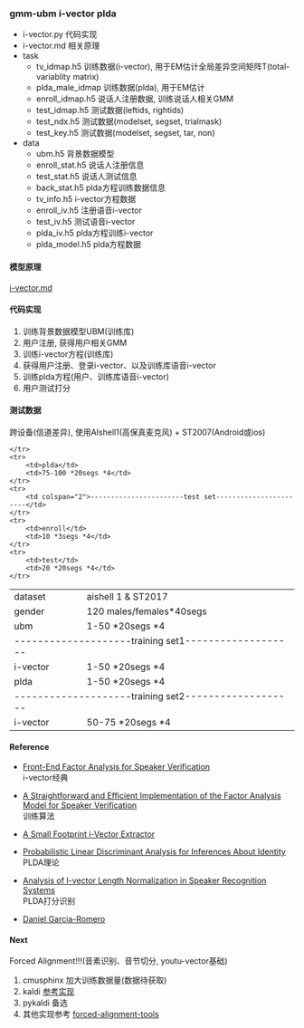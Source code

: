 ### gmm-ubm i-vector plda

- i-vector.py 代码实现
- i-vector.md 相关原理
- task 
    + tv_idmap.h5 训练数据(i-vector), 用于EM估计全局差异空间矩阵T(total-variablity matrix)
    + plda_male_idmap 训练数据(plda), 用于EM估计
    + enroll_idmap.h5 说话人注册数据, 训练说话人相关GMM
    + test_idmap.h5 测试数据(leftids, rightids)
    + test_ndx.h5 测试数据(modelset, segset, trialmask)
    + test_key.h5 测试数据(modelset, segset, tar, non)
- data 
    + ubm.h5 背景数据模型
    + enroll_stat.h5 说话人注册信息
    + test_stat.h5 说话人测试信息
    + back_stat.h5 plda方程训练数据信息
    + tv_info.h5 i-vector方程数据
    + enroll_iv.h5 注册语音i-vector
    + test_iv.h5 测试语音i-vector
    + plda_iv.h5 plda方程训练i-vector
    + plda_model.h5 plda方程数据

#### 模型原理
[i-vector.md](i-vector.md)

#### 代码实现
1. 训练背景数据模型UBM(训练库)
2. 用户注册, 获得用户相关GMM
3. 训练i-vector方程(训练库)
4. 获得用户注册、登录i-vector、以及训练库语音i-vector
5. 训练plda方程(用户、训练库语音i-vector)
6. 用户测试打分

#### 测试数据
跨设备(信道差异), 使用AIshell1(高保真麦克风) + ST2007(Android或ios)  

<table>
    <tr>
        <td>dataset</td>
        <td >aishell 1 & ST2017</td>
    </tr>
    <tr>
        <td>gender</td>
        <td>120 males/females*40segs</td>
    </tr>
    <tr>
        <td>ubm</td>
        <td>1-50 *20segs *4</td>
    </tr>
    <tr>
        <td colspan="2">--------------------training set1-------------------</td>
    </tr>
    <tr>
        <td>i-vector</td>
        <td>1-50 *20segs *4</td>
    </tr>
    <tr>
        <td>plda</td>
        <td>1-50 *20segs *4</td>
    </tr>
    <tr>
        <td colspan="2">--------------------training set2-------------------</td>
    </tr>
    <tr>
        <td>i-vector</td>
        <td>50-75 *20segs *4</td>

    </tr>
    <tr>
        <td>plda</td>
        <td>75-100 *20segs *4</td>
    </tr>
    <tr>
        <td colspan="2">-----------------------test set-----------------------</td>
    </tr>
    <tr>
        <td>enroll</td>
        <td>10 *3segs *4</td>
    </tr>
    <tr>
        <td>test</td>
        <td>20 *20segs *4</td>
    </tr>
</table>

#### Reference 
- [Front-End Factor Analysis for Speaker Verification](https://wiki.inf.ed.ac.uk/twiki/pub/CSTR/ListenSemester2201112/dehak-aslp11-front_end_fa.pdf)    
i-vector经典

- [A Straightforward and Efficient Implementation of the Factor Analysis Model for Speaker Verification](http://mistral.univ-avignon.fr/doc/publis/07_Interspeech_Matrouf.pdf)    
训练算法

- [A Small Footprint i-Vector Extractor](https://www.isca-speech.org/archive/odyssey_2012/papers/od12_001.pdf)   

- [Probabilistic Linear Discriminant Analysis for Inferences About Identity](https://wiki.inf.ed.ac.uk/twiki/pub/CSTR/ListenSemester2201112/prince-iccv07-plda.pdf)  
PLDA理论

- [Analysis of I-vector Length Normalization in Speaker Recognition Systems](https://isca-speech.org/archive/archive_papers/interspeech_2011/i11_0249.pdf)  
PLDA打分识别

- [Daniel Garcia-Romero]()  

#### Next
Forced Alignment!!!(音素识别、音节切分, youtu-vector基础)  

1. cmusphinx 加大训练数据量(数据待获取)
2. kaldi [参考实现](https://www.eleanorchodroff.com/tutorial/kaldi/forced-alignment.html)
3. pykaldi 备选
4. 其他实现参考 [forced-alignment-tools](https://github.com/pettarin/forced-alignment-tools)
